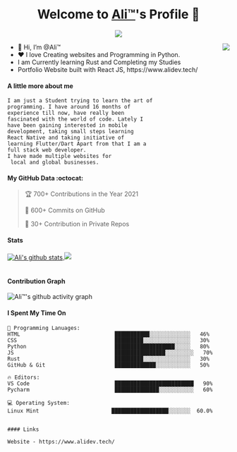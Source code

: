 
<p align="center">
  <h1 align="center">Welcome to <a href="https://www.alidev.tech/">Ali™</a>'s Profile 👋</h1>
</p>
<p align="center">
  <a align="center" href="https://github.com/DenverCoder1/readme-typing-svg"><img src="https://readme-typing-svg.herokuapp.com?color=%2336BCF7&size=30&lines=Welcome+to+my+github!;I+am+a+full+stack+web+dev;I+am+a+React+Native+dev;I+am+a+Student%3A" /></a>
</p>
<img align="right" src="https://d6f6d0kpz0gyr.cloudfront.net/uploads/images-archive/Blog/Gifs/computers.gif">
<ul>
  <li>👋 Hi, I’m @Ali™</li>
  <li>❤️ I love Creating websites and Programming in Python.</li>
  <li>I am Currently learning Rust and Completing my Studies</li>
  <li>Portfolio Website built with React JS, https://www.alidev.tech/</li>
</ul>

#### A little more about me
```fix
I am just a Student trying to learn the art of
programming. I have around 16 months of
experience till now, have really been 
fascinated with the world of code. Lately I 
have been gaining interested in mobile
development, taking small steps learning 
React Native and taking initiative of 
learning Flutter/Dart Apart from that I am a 
full stack web developer. 
I have made multiple websites for
 local and global businesses.
```

#### My GitHub Data :octocat:
> 🏆 700+ Contributions in the Year 2021
> 
> 📜 600+ Commits on GitHub
> 
> 🔑 30+ Contribution in Private Repos 
> 

#### Stats
<a href="https://github.com/anuraghazra/github-readme-stats">
  <img align="center" src="https://github-readme-stats.vercel.app/api?username=Ali-TM-original&count_private=true&show_icons=true&theme=onedark" alt="Ali's github stats" />
</a>
<img src="https://github-readme-stats.vercel.app/api/top-langs/?username=Ali-TM-original&theme=algolia">
<br />
<br />


#### Contribution Graph
![Ali™'s github activity graph](https://activity-graph.herokuapp.com/graph?username=Ali-TM-original&theme=react-dark)


#### I Spent My Time On
```text
💬 Programming Lanuages:
HTML                              ███████████░░░░░░░░░░░░░   46% 
CSS                               █████████░░░░░░░░░░░░░░░   30% 
Python                            ███████████████████░░░░░   80% 
JS                                ████████████████░░░░░░░░░   70%
Rust                              █████████░░░░░░░░░░░░░░░   30% 
GitHub & Git                      █████████████░░░░░░░░░░░   50%

🔥 Editors:
VS Code                           █████████████████████████   90% 
Pycharm                           ██████████████░░░░░░░░░░░   60%

💻 Operating System:
Linux Mint                       ██████████████████░░░░░░░  60.0%
```


```

#### Links

Website - https://www.alidev.tech/
